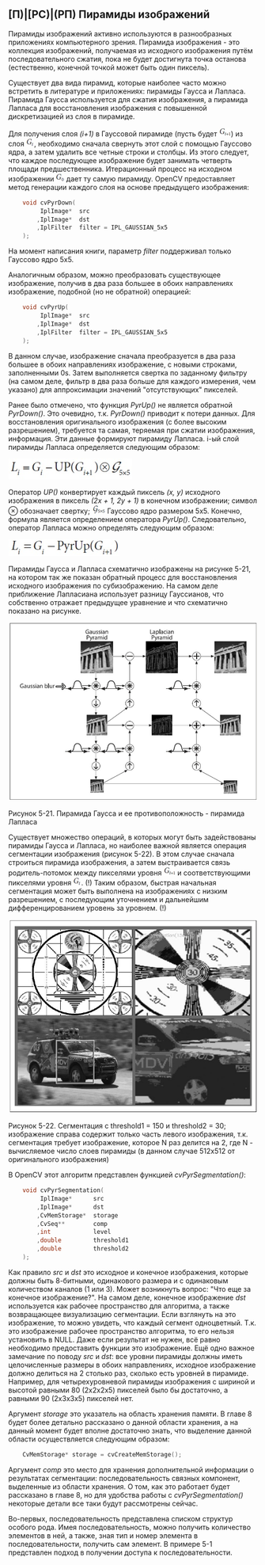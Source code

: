 ## [П)|[РС)|(РП) Пирамиды изображений

Пирамиды изображений активно используются в разнообразных приложениях компьютерного зрения. Пирамида изображения - это коллекция изображений, получаемая из исходного изображения путём последовательного сжатия, пока не будет достигнута точка останова (естественно, конечной точкой может быть один пиксель). 

Существует два вида пирамид, которые наиболее часто можно встретить в литературе и приложениях: пирамиды Гаусса и Лапласа. Пирамида Гаусса используется для сжатия изображения, а пирамида Лапласа для восстановления изображения с повышенной дискретизацией из слоя в пирамиде.

Для получения слоя *(i+1)* в Гауссовой пирамиде (пусть будет ![Формула 5-5 не найден](Images/Frml_5_5.jpg)) из слоя ![Формула 5-6 не найден](Images/Frml_5_6.jpg), необходимо сначала свернуть этот слой с помощью Гауссово ядра, а затем удалить все четные строки и столбцы. Из этого следует, что каждое последующее изображение будет занимать четверть площади предшественника. Итерационный процесс на исходном изображении ![Формула 5-7 не найдена](Images/Frml_5_7.jpg) дает ту самую пирамиду. OpenCV предоставляет метод генерации каждого слоя на основе предыдущего изображения: 

```cpp
	void cvPyrDown(
		 IplImage* 	src
		,IplImage* 	dst
		,IplFilter 	filter = IPL_GAUSSIAN_5x5
	);
```

На момент написания книги, параметр *filter* поддерживал только Гауссово ядро 5x5.

Аналогичным образом, можно преобразовать существующее изображение, получив в два раза большее в обоих направлениях изображение, подобной (но не обратной) операцией: 

```cpp
	void cvPyrUp(
		 IplImage* 	src
		,IplImage* 	dst
		,IplFilter 	filter = IPL_GAUSSIAN_5x5
	);
```

В данном случае, изображение сначала преобразуется в два раза большее в обоих направлениях изображение, с новыми строками, заполненными 0s. Затем выполняется свертка по заданному фильтру (на самом деле, фильтр в два раза больше для каждого измерения, чем указано) для аппроксимации значений "отсутствующих" пикселей.

Ранее было отмечено, что функция *PyrUp()* не является обратной *PyrDown()*. Это очевидно, т.к. *PyrDown()* приводит к потери данных. Для восстановления оригинального изображения (с более высоким разрешением), требуется та самая, теряемая при сжатии изображения, информация. Эти данные формируют пирамиду Лапласа. i-ый слой пирамиды Лапласа определяется следующим образом: 

![Формула 5-8 не найдена](Images/Frml_5_8.jpg)

Оператор *UP()* конвертирует каждый пиксель *(x, y)* исходного изображения в пиксель *(2x + 1, 2y + 1)* в конечном изображении; символ ⊗ обозначает свертку; ![Формула 5-9 не найдена](Images/Frml_5_9.jpg) Гауссово ядро размером 5x5. Конечно, формула является определением оператора *PyrUp()*. Следовательно, оператор Лапласа можно определять следующим образом:

![Формула 5-10 не найдена](Images/Frml_5_10.jpg)

Пирамиды Гаусса и Лапласа схематично изображены на рисунке 5-21, на котором так же показан обратный процесс для восстановления исходного изображения по субизображению. На самом деле приближение Лапласиана использует разницу Гауссианов, что собственно отражает предыдущее уравнение и что схематично показано на рисунке.

![Рисунок 5-21 не найден](Images/Pic_5_21.jpg)

Рисунок 5-21. Пирамида Гаусса и ее противоположность - пирамида Лапласа

Существует множество операций, в которых могут быть задействованы пирамиды Гаусса и Лапласа, но наиболее важной является операция сегментации изображения (рисунок 5-22). В этом случае сначала строиться пирамида изображения, а затем выстраивается связь родитель-потомок между пикселями уровня ![Формула 5-5 не найдена](Images/Frml_5_5.jpg) и соответствующими пикселями уровня ![Формула 5-6 не найдена](Images/Frml_5_6.jpg). (!) Таким образом, быстрая начальная сегментация может быть выполнена на изображениях с низким разрешением, с последующим уточнением и дальнейшим дифференцированием уровень за уровнем. (!)

![Рисунок 5-22 не найден](Images/Pic_5_22.jpg)

Рисунок 5-22. Сегментация с threshold1 = 150 и threshold2 = 30; изображение справа содержит только часть левого изображения, т.к. сегментация требует изображение, которое N раз делится на 2, где N - вычисляемое число слоев пирамиды (в данном случае 512x512 от оригинального изображения)

В OpenCV этот алгоритм представлен функцией *cvPyrSegmentation()*:

```cpp
	void cvPyrSegmentation(
		 IplImage* 		src
		,IplImage* 		dst
		,CvMemStorage* 	storage
		,CvSeq** 		comp
		,int 			level
		,double 		threshold1
		,double 		threshold2
	);
```

Как правило *src* и *dst* это исходное и конечное изображения, которые должны быть 8-битными, одинакового размера и с одинаковым количеством каналов (1 или 3). Может возникнуть вопрос: "Что еще за конечное изображение?". На самом деле, конечное изображение *dst* используется как рабочее пространство для алгоритма, а также возвращающее визуализацию сегментации. Если взглянуть на это изображение, то можно увидеть, что каждый сегмент одноцветный. Т.к. это изображение рабочее пространство алгоритма, то его нельзя установить в NULL. Даже если результат не нужен, всё равно необходимо предоставить функции это изображение. Ещё одно важное замечание по поводу *src* и *dst*: все уровни пирамиды должны иметь целочисленные размеры в обоих направлениях, исходное изображение должно делиться на 2 столько раз, сколько есть уровней в пирамиде. Например, для четырехуровневой пирамиды изображения с шириной и высотой равными 80 (2x2x2x5) пикселей было бы достаточно, а равными 90 (2x3x3x5) пикселей нет. 

Аргумент *storage* это указатель на область хранения памяти. В главе 8 будет более детально рассказано о данной области хранения, а на данный момент будет вполне достаточно знать, что выделение данной области осуществляется следующим образом:

```cpp
	CvMemStorage* storage = cvCreateMemStorage();
```

Аргумент *comp* это место для хранения дополнительной информации о результатах сегментации: последовательность связных компонент, выделенные из области хранения. О том, как это работает будет рассказано в главе 8, но для удобства работы с *cvPyrSegmentation()* некоторые детали все таки будут рассмотрены сейчас. 

Во-первых, последовательность представлена списком структур особого рода. Имея последовательность, можно получить количество элементов в ней, а также, зная тип и номер элемента в последовательности, получить сам элемент. В примере 5-1 представлен подход в получении доступа к последовательности.

